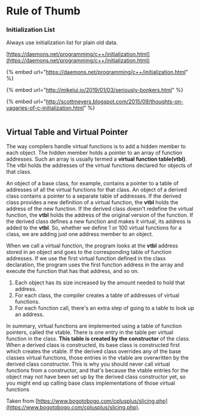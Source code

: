 # Rule of Thumb

### Initialization List

Always use initialization list for plain old data. 

[https://daemons.net/programming/c++/initialization.html](https://daemons.net/programming/c++/initialization.html)

{% embed url="https://daemons.net/programming/c++/initialization.html" %}

{% embed url="http://mikelui.io/2019/01/03/seriously-bonkers.html" %}

{% embed url="http://scottmeyers.blogspot.com/2015/09/thoughts-on-vagaries-of-c-initialization.html" %}

```cpp

```

## Virtual Table and Virtual Pointer

The way compilers handle virtual functions is to add a hidden member to each object. The hidden member holds a pointer to an array of function addresses. Such an array is usually termed a **virtual function table\(vtbl\)**. The vtbl holds the addresses of the virtual functions declared for objects of that class.

An object of a base class, for example, contains a pointer to a table of addresses of all the virtual functions for that class. An object of a derived class contains a pointer to a separate table of addresses. If the derived class provides a new definition of a virtual function, the **vtbl** holds the address of the new function. If the derived class doesn't redefine the virtual function, the **vtbl** holds the address of the original version of the function. If the derived class defines a new function and makes it virtual, its address is added to the **vtbl**. So, whether we define 1 or 100 virtual functions for a class, we are adding just one address member to an object.

When we call a virtual function, the program looks at the **vtbl** address stored in an object and goes to the corresponding table of function addresses. If we use the first virtual function defined in the class declaration, the program uses the first function address in the array and execute the function that has that address, and so on.

1. Each object has its size increased by the amount needed to hold that address.
2. For each class, the compiler creates a table of addresses of virtual functions.
3. For each function call, there's an extra step of going to a table to look up an address.

In summary, virtual functions are implemented using a table of function pointers, called the vtable. There is one entry in the table per virtual function in the class. **This table is created by the constructor** of the class. When a derived class is constructed, its base class is constructed first which creates the vtable. If the derived class overrides any of the base classes virtual functions, those entries in the vtable are overwritten by the derived class constructor. This is why you should never call virtual functions from a constructor, and that's because the vtable entries for the object may not have been set up by the derived class constructor yet, so you might end up calling base class implementations of those virtual functions

Taken from [https://www.bogotobogo.com/cplusplus/slicing.php](https://www.bogotobogo.com/cplusplus/slicing.php).

  



